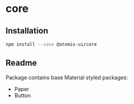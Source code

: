# core

## Installation

```bash
npm install --save @atomix-ui/core
```

## Readme

Package contains base Material styled packages:
- Paper
- Button
